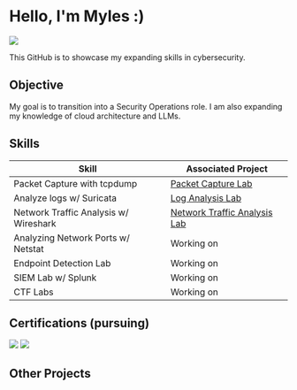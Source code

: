 # Hello, I'm Myles :) 
<a href="https://www.linkedin.com/in/mylesvendryes"><img src="https://img.shields.io/badge/-LinkedIn-0072b1?&style=for-the-badge&logo=linkedin&logoColor=white" /></a>

This GitHub is to showcase my expanding skills in cybersecurity.

## Objective

My goal is to transition into a Security Operations role. I am also expanding my knowledge of cloud architecture and LLMs.

## Skills

| Skill                                         | Associated Project         |
|-----------------------------------------------|----------------------------|
| Packet Capture with tcpdump                   | <a href="https://github.com/mylesv3/packet_capture">Packet Capture Lab</a>|
| Analyze logs w/ Suricata                      | <a href="https://github.com/mylesv3/suricata_logs">Log Analysis Lab</a>|
| Network Traffic Analysis w/ Wireshark         | <a href="https://github.com/mylesv3/network_traffic_analysis">Network Traffic Analysis Lab</a>|
| Analyzing Network Ports w/ Netstat            | Working on|
| Endpoint Detection Lab                        | Working on|
| SIEM Lab w/ Splunk                            | Working on|
| CTF Labs                                      | Working on|


## Certifications (pursuing)
<div>
<img src="https://img.shields.io/badge/-Security%2B-FF0000?&style=for-the-badge&logo=CompTIA&logoColor=white" />
<img src="https://img.shields.io/badge/-Network%2B-007ACC?&style=for-the-badge&logo=CompTIA&logoColor=white" />
</div>

## Other Projects
